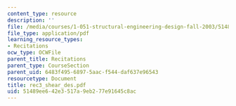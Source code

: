 ```yaml
---
content_type: resource
description: ''
file: /media/courses/1-051-structural-engineering-design-fall-2003/51489ee642e3517a9eb277e91645c8ac_rec3_shear_des.pdf
file_type: application/pdf
learning_resource_types:
- Recitations
ocw_type: OCWFile
parent_title: Recitations
parent_type: CourseSection
parent_uid: 6483f495-6897-5aac-f544-daf637e96543
resourcetype: Document
title: rec3_shear_des.pdf
uid: 51489ee6-42e3-517a-9eb2-77e91645c8ac
---
```

